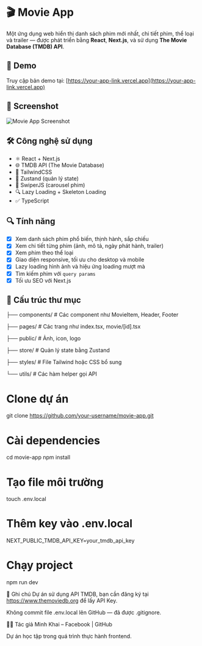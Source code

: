 # 🎬 Movie App

Một ứng dụng web hiển thị danh sách phim mới nhất, chi tiết phim, thể loại và trailer — được phát triển bằng **React**, **Next.js**, và sử dụng **The Movie Database (TMDB) API**.

## 🚀 Demo

Truy cập bản demo tại: [https://your-app-link.vercel.app](https://your-app-link.vercel.app)

## 📸 Screenshot

![Movie App Screenshot](public/screenshot.png)

## 🛠️ Công nghệ sử dụng

- ⚛️ React + Next.js
- 🌐 TMDB API (The Movie Database)
- 💨 TailwindCSS
- 🧠 Zustand (quản lý state)
- 🎥 SwiperJS (carousel phim)
- 🔍 Lazy Loading + Skeleton Loading
- ✅ TypeScript

## 🔍 Tính năng

- [x] Xem danh sách phim phổ biến, thịnh hành, sắp chiếu
- [x] Xem chi tiết từng phim (ảnh, mô tả, ngày phát hành, trailer)
- [x] Xem phim theo thể loại
- [x] Giao diện responsive, tối ưu cho desktop và mobile
- [x] Lazy loading hình ảnh và hiệu ứng loading mượt mà
- [x] Tìm kiếm phim với `query params`
- [x] Tối ưu SEO với Next.js

## 🧾 Cấu trúc thư mục
├── components/ # Các component như MovieItem, Header, Footer

├── pages/ # Các trang như index.tsx, movie/[id].tsx

├── public/ # Ảnh, icon, logo

├── store/ # Quản lý state bằng Zustand

├── styles/ # File Tailwind hoặc CSS bổ sung

└── utils/ # Các hàm helper gọi API

# Clone dự án
git clone https://github.com/your-username/movie-app.git

# Cài dependencies
cd movie-app
npm install

# Tạo file môi trường
touch .env.local
# Thêm key vào .env.local
NEXT_PUBLIC_TMDB_API_KEY=your_tmdb_api_key
# Chạy project
npm run dev

📌 Ghi chú
Dự án sử dụng API TMDB, bạn cần đăng ký tại https://www.themoviedb.org để lấy API Key.

Không commit file .env.local lên GitHub — đã được .gitignore.

🧑‍💻 Tác giả
Minh Khai – Facebook | GitHub

Dự án học tập trong quá trình thực hành frontend.
